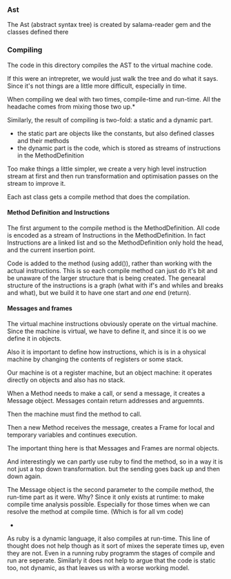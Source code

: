 ### Ast

The Ast (abstract syntax tree) is created by salama-reader gem and the classes defined there

### Compiling

The code in this directory compiles the AST to the virtual machine code. 

If this were an intrepreter, we would just walk the tree and do what it says. Since it's not things are a little more
difficult, especially in time.

When compiling we deal with two times, compile-time and run-time. All the headache comes from mixing those two up.*

Similarly, the result of compiling is two-fold: a static and a dynamic part.

- the static part are objects like the constants, but also defined classes and their methods
- the dynamic part is the code, which is stored as streams of instructions in the MethodDefinition

Too make things a little simpler, we create a very high level instruction stream at first and then run 
transformation and optimisation passes on the stream to improve it. 

Each ast class gets a compile method that does the compilation.
  
#### Method Definition and Instructions

The first argument to the compile method is the MethodDefinition. All code is encoded as a stream of Instructions in the
MethodDefinition. In fact Instructions are a linked list and so the MethodDefinition only hold the head, and the current
insertion point.

Code is added to the method (using add()), rather than working with the actual instructions. This is so each compile method
can just do it's bit and be unaware of the larger structure that is being created. The genearal structure of the instructions
is a graph (what with if's and whiles and breaks and what), but we build it to have one start and *one* end (return).


#### Messages and frames

The virtual machine instructions obviously operate on the virtual machine. Since the machine is virtual, we have to define
it, and since it is oo we define it in objects.

Also it is important to define how instructions, which is is in a ohysical machine by changing the contents of registers or 
some stack.
 
Our machine is ot a register machine, but an object machine: it operates directly on objects and also has no stack.

When a Method needs to make a call, or send a message, it creates a Message object. Messages contain return addresses and
arguemnts.

Then the machine must find the method to call.

Then a new Method receives the message, creates a Frame for local and temporary variables and continues execution.

The important thing here is that Messages and Frames are normal objects.

And interestingly we can partly use ruby to find the method, so in a way it is not just a top down transformation. but 
the sending goes back up and then down again.

The Message object is the second parameter to the compile method, the run-time part as it were. Why? Since it only
exists at runtime: to make compile time analysis possible. Especially for those times when we can resolve the method
at compile time. (Which is for all vm code)


* 
As ruby is a dynamic language, it also compiles at run-time. This line of thought does not help though as it sort of mixes
the seperate times up, even they are not. Even in a running ruby programm the stages of compile and run are seperate.
Similarly it does not help to argue that the code is static too, not dynamic, as that leaves us with a worse working model. 